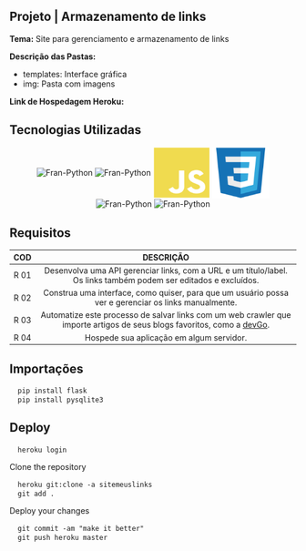 ## Projeto | Armazenamento de links
**Tema:** Site para gerenciamento e armazenamento de links

**Descrição das Pastas:**
* templates: Interface gráfica
* img: Pasta com imagens

**Link de Hospedagem Heroku:** 


## Tecnologias Utilizadas

<div align="center">
  
   <img align="center" alt="Fran-Python" height="90" width="100" src="https://user-images.githubusercontent.com/79495727/160216619-4a76adbf-afbe-46ed-ac14-33512209cebf.png">
   <img align="center" alt="Fran-Python" height="90" width="100" src="https://cdn.jsdelivr.net/gh/devicons/devicon/icons/python/python-original.svg">
   <img align="center" alt="Rafa-Js" height="90" width="100" src="https://raw.githubusercontent.com/devicons/devicon/master/icons/javascript/javascript-plain.svg">
   <img align="center" alt="Fran-Python" height="90" width="100" src="https://raw.githubusercontent.com/devicons/devicon/master/icons/css3/css3-original.svg">
   <img align="center" alt="Fran-Python" height="90" width="100" src="https://user-images.githubusercontent.com/79495727/160216737-0dd4e3f6-3aff-4571-b5ec-b288c5eae0c9.png">
      <img align="center" alt="Fran-Python" height="80" width="90" src="https://cdn.jsdelivr.net/gh/devicons/devicon/icons/bootstrap/bootstrap-plain-wordmark.svg">
          
</div>

## Requisitos

<div align="center">
  
COD | DESCRIÇÃO |
:--:|:---------:|
R 01 |Desenvolva uma API gerenciar links, com a URL e um título/label. Os links também podem ser editados e excluídos. |
R 02 |Construa uma interface, como quiser, para que um usuário possa ver e gerenciar os links manualmente. |
R 03 |Automatize este processo de salvar links com um web crawler que importe artigos de seus blogs favoritos, como a [devGo](https://devgo.com.br/). |
R 04 |Hospede sua aplicação em algum servidor. |

</div>

## Importações

<div align="left">
  
      pip install flask
      pip install pysqlite3

</div>

## Deploy

<div align="left">
  
      heroku login
      
Clone the repository

      heroku git:clone -a sitemeuslinks
      git add .
      
Deploy your changes

      git commit -am "make it better"
      git push heroku master

</div>


